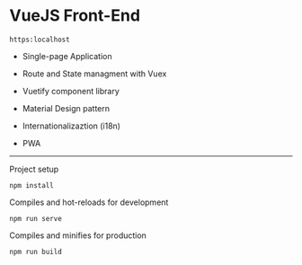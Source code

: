 #  VueJS Front-End

`https:localhost`

- Single-page Application 

- Route and State managment with Vuex 

- Vuetify component library

- Material Design pattern

- Internationalizaztion (i18n)

- PWA 

---

Project setup
    
    npm install

Compiles and hot-reloads for development

    npm run serve

Compiles and minifies for production

    npm run build

